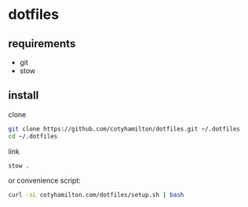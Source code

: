 # dotfiles

## requirements

- git
- stow

## install

clone

```bash
git clone https://github.com/cotyhamilton/dotfiles.git ~/.dotfiles
cd ~/.dotfiles
```

link

```bash
stow .
```

or convenience script:

```bash
curl -sL cotyhamilton.com/dotfiles/setup.sh | bash
```
